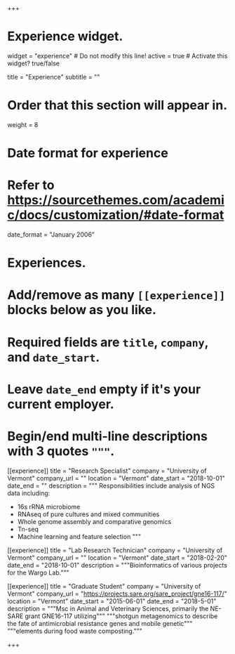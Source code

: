 +++
# Experience widget.
widget = "experience"  # Do not modify this line!
active = true  # Activate this widget? true/false

title = "Experience"
subtitle = ""

# Order that this section will appear in.
weight = 8

# Date format for experience
#   Refer to https://sourcethemes.com/academic/docs/customization/#date-format
date_format = "January 2006"

# Experiences.
#   Add/remove as many `[[experience]]` blocks below as you like.
#   Required fields are `title`, `company`, and `date_start`.
#   Leave `date_end` empty if it's your current employer.
#   Begin/end multi-line descriptions with 3 quotes `"""`.
[[experience]]
  title = "Research Specialist"
  company = "University of Vermont"
  company_url = ""
  location = "Vermont"
  date_start = "2018-10-01"
  date_end = ""
  description = """
  Responsibilities include analysis of NGS data including:
  
  * 16s rRNA microbiome 
  * RNAseq of pure cultures and mixed communities
  * Whole genome assembly and comparative genomics
  * Tn-seq 
  * Machine learning and feature selection
  """

[[experience]]
  title = "Lab Research Technician"
  company = "University of Vermont"
  company_url = ""
  location = "Vermont"
  date_start = "2018-02-20"
  date_end = "2018-10-01"
  description = """Bioinformatics of various projects for the Wargo Lab."""
  
[[experience]]
  title = "Graduate Student"
  company = "University of Vermont"
  company_url = "https://projects.sare.org/sare_project/gne16-117/"
  location = "Vermont"
  date_start = "2015-06-01"
  date_end = "2018-5-01"
  description = """Msc in Animal and Veterinary Sciences, primarily the NE-SARE grant GNE16-117 utilizing""" 
  """shotgun metagenomics to describe the fate of antimicrobial resistance genes and mobile genetic""" 
  """elements during food waste composting."""



+++
